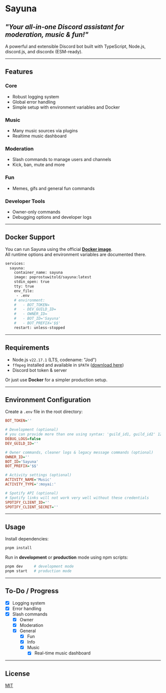 # Sayuna

## ***"Your all-in-one Discord assistant for moderation, music & fun!"***

A powerful and extensible Discord bot built with TypeScript, Node.js, discord.js, and discordx (ESM-ready).

<hr>

## Features

### Core
- Robust logging system
- Global error handling
- Simple setup with environment variables and Docker

### Music
- Many music sources via plugins
- Realtime music dashboard

### Moderation
- Slash commands to manage users and channels
- Kick, ban, mute and more

### Fun
- Memes, gifs and general fun commands

### Developer Tools
- Owner-only commands
- Debugging options and developer logs

---

## Docker Support

You can run Sayuna using the official **[Docker image](https://hub.docker.com/r/poprostuwitold/sayuna)**.  
All runtime options and environment variables are documented there.

```bash
services:
  sayuna:
    container_name: sayuna
    image: poprostuwitold/sayuna:latest
    stdin_open: true
    tty: true
    env_file:
     - .env
    # environment:
    #   - BOT_TOKEN=
    #   - DEV_GUILD_ID=
    #   - OWNER_ID=
    #   - BOT_ID='Sayuna'
    #   - BOT_PREFIX='$$'
    restart: unless-stopped
```

---

## Requirements

- Node.js `v22.17.1` (LTS, codename: "Jod")
- `ffmpeg` installed and available in `$PATH` ([download here](https://ffmpeg.org/download.html))
- Discord bot token & server

Or just use **Docker** for a simpler production setup.

---

## Environment Configuration

Create a `.env` file in the root directory:

```ini
BOT_TOKEN=''

# Development (optional)
# you can provide more than one using syntax: 'guild_id1, guild_id2' 1242471380587646986
DEBUG_LOGS=false
DEV_GUILD_ID=''

# Owner commands, cleaner logs & legacy message commands (optional)
OWNER_ID=''
BOT_ID='Sayuna'
BOT_PREFIX='$$'

# Activity settings (optional)
ACTIVITY_NAME='Music'
ACTIVITY_TYPE=':moyai:'

# Spotify API (optional)
# Spotify links will not work very well without these credentials
SPOTIFY_CLIENT_ID=''
SPOTIFY_CLIENT_SECRET=''
```

---

## Usage

Install dependencies:

```bash
pnpm install
```

Run in **development** or **production** mode using npm scripts:

```bash
pnpm dev     # development mode
pnpm start   # production mode
```

---

## To-Do / Progress

- [x] Logging system
- [x] Error handling
- [x] Slash commands
  - [x] Owner
  - [x] Moderation
  - [x] General
	- [x] Fun
	- [x] Info
	- [x] Music
	  - [x] Real-time music dashboard

---

## License

[MIT](https://choosealicense.com/licenses/mit/)